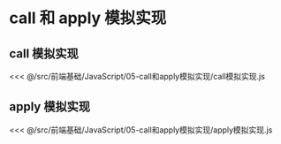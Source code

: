 # call 和 apply 模拟实现

## call 模拟实现

<<< @/src/前端基础/JavaScript/05-call和apply模拟实现/call模拟实现.js

## apply 模拟实现

<<< @/src/前端基础/JavaScript/05-call和apply模拟实现/apply模拟实现.js
